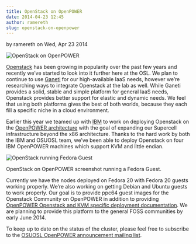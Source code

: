 ```yaml
---
title: OpenStack on OpenPOWER
date: 2014-04-23 12:45
author: ramereth
slug: openstack-on-openpower
---
```

by ramereth on Wed, Apr 23 2014

![OpenStack on OpenPOWER](/images/openstack-power.png#blog)

[Openstack](http://openstack.org/) has been growing in popularity over the past few years and recently
we’ve started to look into it further here at the OSL. We plan to continue to
use [Ganeti](https://code.google.com/p/ganeti/) for our high-available IaaS needs, however we’re researching ways
to integrate Openstack at the lab as well. While Ganeti provides a solid, stable
and simple platform for general IaaS needs, Openstack provides better support
for elastic and dynamic needs. We feel that using both platforms gives the best
of both worlds, because they each fill a specific niche in a cloud environment.

Earlier this year we teamed up with [IBM](http://www-03.ibm.com/linux/ltc/) to work on deploying Openstack on the
[OpenPOWER architecture](http://openpowerfoundation.org/) with the goal of expanding our Supercell
infrastructure beyond the x86 architecture. Thanks to the hard work by both
the IBM and OSUOSL team, we’ve been able to deploy Openstack on four IBM
OpenPOWER machines which support KVM and little endian.

![OpenStack running Fedora Guest](/images/ppc64-openstack.png#center)

OpenStack on OpenPOWER screenshot running a Fedora Guest.

Currently we have the nodes deployed on Fedora 20 with Fedora 20 guests working
properly. We’re also working on getting Debian and Ubuntu guests to work
properly. Our goal is to provide ppc64 guest images for the Openstack Community
on OpenPOWER in addition to providing [OpenPOWER Openstack and KVM specific deployment documentation](http://wiki.osuosl.org/openpower/index.html). We are planning to provide this platform to the
general FOSS communities by early June 2014.

To keep up to date on the status of the cluster, please feel free to subscribe
to the [OSUOSL OpenPOWER announcement mailing list](http://lists.osuosl.org/mailman/listinfo/openpower).
